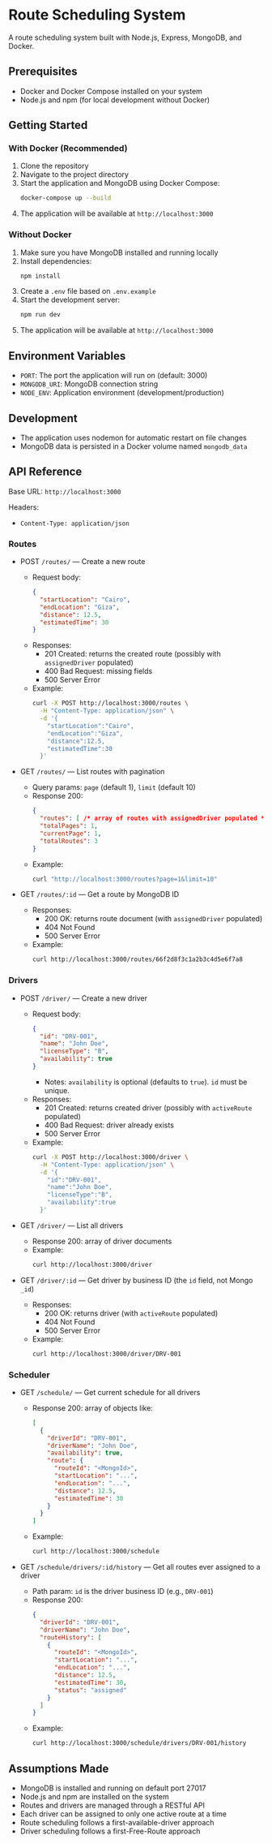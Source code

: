 # Route Scheduling System

A route scheduling system built with Node.js, Express, MongoDB, and Docker.

## Prerequisites

- Docker and Docker Compose installed on your system
- Node.js and npm (for local development without Docker)

## Getting Started

### With Docker (Recommended)

1. Clone the repository
2. Navigate to the project directory
3. Start the application and MongoDB using Docker Compose:
   ```bash
   docker-compose up --build
   ```
4. The application will be available at `http://localhost:3000`

### Without Docker

1. Make sure you have MongoDB installed and running locally
2. Install dependencies:
   ```bash
   npm install
   ```
3. Create a `.env` file based on `.env.example`
4. Start the development server:
   ```bash
   npm run dev
   ```
5. The application will be available at `http://localhost:3000`

## Environment Variables

- `PORT`: The port the application will run on (default: 3000)
- `MONGODB_URI`: MongoDB connection string
- `NODE_ENV`: Application environment (development/production)

## Development

- The application uses nodemon for automatic restart on file changes
- MongoDB data is persisted in a Docker volume named `mongodb_data`

## API Reference

Base URL: `http://localhost:3000`

Headers:
- `Content-Type: application/json`

### Routes

- POST `/routes/` — Create a new route
  - Request body:
    ```json
    {
      "startLocation": "Cairo",
      "endLocation": "Giza",
      "distance": 12.5,
      "estimatedTime": 30
    }
    ```
  - Responses:
    - 201 Created: returns the created route (possibly with `assignedDriver` populated)
    - 400 Bad Request: missing fields
    - 500 Server Error
  - Example:
    ```bash
    curl -X POST http://localhost:3000/routes \
      -H "Content-Type: application/json" \
      -d '{
        "startLocation":"Cairo",
        "endLocation":"Giza",
        "distance":12.5,
        "estimatedTime":30
      }'
    ```

- GET `/routes/` — List routes with pagination
  - Query params: `page` (default 1), `limit` (default 10)
  - Response 200:
    ```json
    {
      "routes": [ /* array of routes with assignedDriver populated */ ],
      "totalPages": 1,
      "currentPage": 1,
      "totalRoutes": 3
    }
    ```
  - Example:
    ```bash
    curl "http://localhost:3000/routes?page=1&limit=10"
    ```

- GET `/routes/:id` — Get a route by MongoDB ID
  - Responses:
    - 200 OK: returns route document (with `assignedDriver` populated)
    - 404 Not Found
    - 500 Server Error
  - Example:
    ```bash
    curl http://localhost:3000/routes/66f2d8f3c1a2b3c4d5e6f7a8
    ```

### Drivers

- POST `/driver/` — Create a new driver
  - Request body:
    ```json
    {
      "id": "DRV-001",
      "name": "John Doe",
      "licenseType": "B",
      "availability": true
    }
    ```
    - Notes: `availability` is optional (defaults to `true`). `id` must be unique.
  - Responses:
    - 201 Created: returns created driver (possibly with `activeRoute` populated)
    - 400 Bad Request: driver already exists
    - 500 Server Error
  - Example:
    ```bash
    curl -X POST http://localhost:3000/driver \
      -H "Content-Type: application/json" \
      -d '{
        "id":"DRV-001",
        "name":"John Doe",
        "licenseType":"B",
        "availability":true
      }'
    ```

- GET `/driver/` — List all drivers
  - Response 200: array of driver documents
  - Example:
    ```bash
    curl http://localhost:3000/driver
    ```

- GET `/driver/:id` — Get driver by business ID (the `id` field, not Mongo `_id`)
  - Responses:
    - 200 OK: returns driver (with `activeRoute` populated)
    - 404 Not Found
    - 500 Server Error
  - Example:
    ```bash
    curl http://localhost:3000/driver/DRV-001
    ```

### Scheduler

- GET `/schedule/` — Get current schedule for all drivers
  - Response 200: array of objects like:
    ```json
    [
      {
        "driverId": "DRV-001",
        "driverName": "John Doe",
        "availability": true,
        "route": {
          "routeId": "<MongoId>",
          "startLocation": "...",
          "endLocation": "...",
          "distance": 12.5,
          "estimatedTime": 30
        }
      }
    ]
    ```
  - Example:
    ```bash
    curl http://localhost:3000/schedule
    ```

- GET `/schedule/drivers/:id/history` — Get all routes ever assigned to a driver
  - Path param: `id` is the driver business ID (e.g., `DRV-001`)
  - Response 200:
    ```json
    {
      "driverId": "DRV-001",
      "driverName": "John Doe",
      "routeHistory": [
        {
          "routeId": "<MongoId>",
          "startLocation": "...",
          "endLocation": "...",
          "distance": 12.5,
          "estimatedTime": 30,
          "status": "assigned"
        }
      ]
    }
    ```
  - Example:
    ```bash
    curl http://localhost:3000/schedule/drivers/DRV-001/history
    ```
## Assumptions Made

- MongoDB is installed and running on default port 27017
- Node.js and npm are installed on the system
- Routes and drivers are managed through a RESTful API
- Each driver can be assigned to only one active route at a time
- Route scheduling follows a first-available-driver approach
- Driver scheduling follows a first-Free-Route approach



